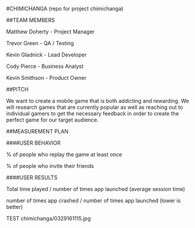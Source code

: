 #CHIMICHANGA
(repo for project chimichanga)

##TEAM MEMBERS

Matthew Doherty - Project Manager

Trevor Green - QA / Testing

Kevin Gladnick - Lead Developer

Cody Pierce - Business Analyst

Kevin Smithson - Product Owner

##PITCH

We want to create a mobile game that is both addicting and rewarding. We will research games that are currently popular as well as reaching out to individual gamers to get the necessary feedback in order to create the perfect game for our target audience.

##MEASUREMENT PLAN 

####USER BEHAVIOR

% of people who replay the game at least once

% of people who invite their friends

####USER RESULTS

Total time played / number of times app launched (average session time)

number of times app crashed / number of times app launched (lower is better)
 
TEST
chimichanga/0329161115.jpg
